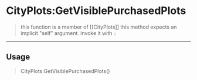 # CityPlots:GetVisiblePurchasedPlots
> this function is a member of [[CityPlots]]
> this method expects an implicit "self" argument. invoke it with `:`
-----
## Usage
> CityPlots:GetVisiblePurchasedPlots()
